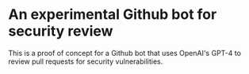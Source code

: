 # An experimental Github bot for security review

This is a proof of concept for a Github bot that uses OpenAI's GPT-4 to review pull requests for security vulnerabilities.
